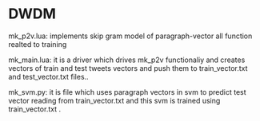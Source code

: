 # DWDM

mk_p2v.lua:
implements skip gram model of paragraph-vector
all function realted to training 

mk_main.lua:
it is a driver which drives mk_p2v functionaliy and creates vectors of train and test tweets vectors and push them
to train_vector.txt and test_vector.txt files..

mk_svm.py:
it is file which uses paragraph vectors in svm to predict test vector reading from train_vector.txt and this svm is trained using train_vector.txt .
